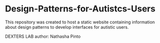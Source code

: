 # Design-Patterns-for-Autistcs-Users
This repository was created to host a static website containing information about design patterns to develop interfaces for autistic users.

DEXTERS LAB
author: Nathasha Pinto
